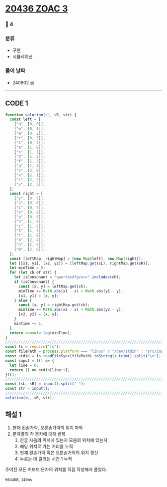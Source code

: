 # [20436 ZOAC 3](https://www.acmicpc.net/problem/20436)

### 🥈 4

### 분류

- 구현
- 시뮬레이션

### 풀이 날짜

- 240802 금

---

## CODE 1

```javascript
function solution(sL, sR, str) {
  const left = [
    ["q", [0, 0]],
    ["w", [0, 1]],
    ["e", [0, 2]],
    ["r", [0, 3]],
    ["t", [0, 4]],
    ["a", [1, 0]],
    ["s", [1, 1]],
    ["d", [1, 2]],
    ["f", [1, 3]],
    ["g", [1, 4]],
    ["z", [2, 0]],
    ["x", [2, 1]],
    ["c", [2, 2]],
    ["v", [2, 3]],
  ];
  const right = [
    ["y", [0, 5]],
    ["u", [0, 6]],
    ["i", [0, 7]],
    ["o", [0, 8]],
    ["p", [0, 9]],
    ["h", [1, 5]],
    ["j", [1, 6]],
    ["k", [1, 7]],
    ["l", [1, 8]],
    ["b", [2, 4]],
    ["n", [2, 5]],
    ["m", [2, 6]],
  ];
  const [leftMap, rightMap] = [new Map(left), new Map(right)];
  let [[x1, y1], [x2, y2]] = [leftMap.get(sL), rightMap.get(sR)];
  let minTime = 0;
  for (let ch of str) {
    let isConsonant = "qwertasdfgzxcv".includes(ch);
    if (isConsonant) {
      const [x, y] = leftMap.get(ch);
      minTime += Math.abs(x1 - x) + Math.abs(y1 - y);
      [x1, y1] = [x, y];
    } else {
      const [x, y] = rightMap.get(ch);
      minTime += Math.abs(x2 - x) + Math.abs(y2 - y);
      [x2, y2] = [x, y];
    }
    minTime += 1;
  }
  return console.log(minTime);
}
///////////////////////////////////////////////////////////////////////////////
const fs = require("fs");
const filePath = process.platform === "linux" ? "/dev/stdin" : "src/input.txt";
const stdin = fs.readFileSync(filePath).toString().trim().split("\n");
const input = (() => {
  let line = 0;
  return () => stdin[line++];
})();
///////////////////////////////////////////////////////////////////////////////
const [sL, sR] = input().split(" ");
const str = input();
///////////////////////////////////////////////////////////////////////////////
solution(sL, sR, str);
```

## 해설 1

1. 현재 왼손가락, 오른손가락의 위치 파악
2. 문자열의 각 문자에 대해 반복
   1. 한글 자음의 위치에 있는지 모음의 위치에 있는지
   2. 해당 위치로 가는 거리를 누적
   3. 현재 왼손가락 혹은 오른손가락의 위치 갱신
   4. 누르는 데 걸리는 시간 1 누적

주어진 모든 키보드 문자의 위치를 직접 작성해서 풀었다.

`9644KB`, `140ms`
